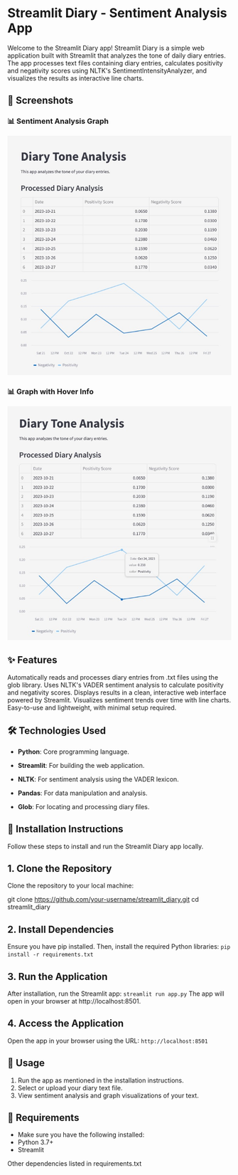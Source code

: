 # Streamlit Diary - Sentiment Analysis App

Welcome to the Streamlit Diary app! Streamlit Diary is a simple web application built with Streamlit that analyzes the tone of daily diary entries. The app processes text files containing diary entries, calculates positivity and negativity scores using NLTK's SentimentIntensityAnalyzer, and visualizes the results as interactive line charts.

## 📸 Screenshots

### 📊 Sentiment Analysis Graph  
![Sentiment Analysis](https://raw.githubusercontent.com/SorinaO/streamlit_diary/master/Diary_Tone_Analysis1.jpg)

### 📊 Graph with Hover Info  
![File Selection](https://raw.githubusercontent.com/SorinaO/streamlit_diary/master/Diary_Tone_Analysis2.jpg)


## ✨ Features

Automatically reads and processes diary entries from .txt files using the glob library.
Uses NLTK's VADER sentiment analysis to calculate positivity and negativity scores.
Displays results in a clean, interactive web interface powered by Streamlit.
Visualizes sentiment trends over time with line charts.
Easy-to-use and lightweight, with minimal setup required.


## 🛠️ Technologies Used

- **Python**: Core programming language.

- **Streamlit**: For building the web application.

- **NLTK**: For sentiment analysis using the VADER lexicon.

- **Pandas**: For data manipulation and analysis.

- **Glob**: For locating and processing diary files.


## 🚀 Installation Instructions
Follow these steps to install and run the Streamlit Diary app locally.

## 1. Clone the Repository
Clone the repository to your local machine:

git clone https://github.com/your-username/streamlit_diary.git
cd streamlit_diary

## 2. Install Dependencies
Ensure you have pip installed. Then, install the required Python libraries:
```pip install -r requirements.txt```

## 3. Run the Application
After installation, run the Streamlit app:
```streamlit run app.py```
The app will open in your browser at http://localhost:8501.

## 4. Access the Application
Open the app in your browser using the URL:
```http://localhost:8501```


## 📝 Usage
1. Run the app as mentioned in the installation instructions.
2. Select or upload your diary text file.
3. View sentiment analysis and graph visualizations of your text.


## 📄 Requirements
- Make sure you have the following installed:
- Python 3.7+
- Streamlit

Other dependencies listed in requirements.txt
















